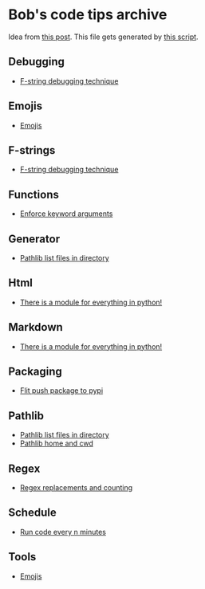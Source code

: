 # Bob's code tips archive

Idea from [this post](https://www.edwinwenink.xyz/posts/42-vim_notetaking/).
This file gets generated by [this script](index.py).

## Debugging

- [F-string debugging technique](notes/20220904165337.md)


## Emojis

- [Emojis](notes/20220905131245.md)


## F-strings

- [F-string debugging technique](notes/20220904165337.md)


## Functions

- [Enforce keyword arguments](notes/20220905101227.md)


## Generator

- [Pathlib list files in directory](notes/20220904164101.md)


## Html

- [There is a module for everything in python!](notes/20220904164714.md)


## Markdown

- [There is a module for everything in python!](notes/20220904164714.md)


## Packaging

- [Flit push package to pypi](notes/20220905120042.md)


## Pathlib

- [Pathlib list files in directory](notes/20220904164101.md)
- [Pathlib home and cwd](notes/20220904163710.md)


## Regex

- [Regex replacements and counting](notes/20220904170128.md)


## Schedule

- [Run code every n minutes](notes/20220904170240.md)


## Tools

- [Emojis](notes/20220905131245.md)


